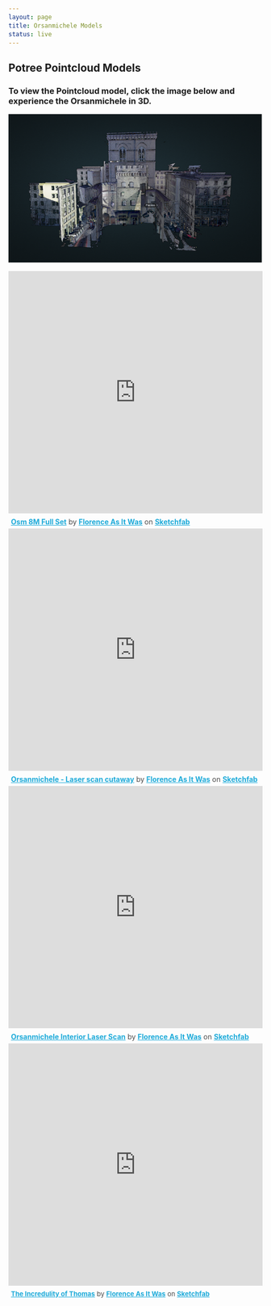```yaml
---
layout: page
title: Orsanmichele Models
status: live
---
```

 <article>
     <h2>Potree Pointcloud Models</h2>
 <h3>To view the Pointcloud model, click the image below and experience the Orsanmichele in 3D.</h3>
 <p>
  <a href="https://3d.wlu.edu/v21/pages/orsanmichele.html" title="Redirect to Orsanmichele Model">
    <img src="/assets/images/orsanmichele-models-pointcloud.png" alt="Innocenti" />
  </a>
</p>
  
<div class="sketchfab-embed-wrapper"><iframe width="100%" height="480" src="https://sketchfab.com/models/2059306057114419bbc67fc200f3a862/embed" frameborder="0" allow="autoplay; fullscreen; vr" mozallowfullscreen="true" webkitallowfullscreen="true"></iframe>
  <p style="font-size: 14px; font-weight: normal; margin: 5px; color: #4A4A4A;">
      <a href="https://sketchfab.com/models/2059306057114419bbc67fc200f3a862?utm_medium=embed&utm_source=website&utm_campaign=share-popup" target="_blank_" style="font-weight: bold; color: #1CAAD9;">Osm 8M Full Set</a>
      by <a href="https://sketchfab.com/FLAW?utm_medium=embed&utm_source=website&utm_campaign=share-popup" target="_blank_" style="font-weight: bold; color: #1CAAD9;">Florence As It Was</a>
      on <a href="https://sketchfab.com?utm_medium=embed&utm_source=website&utm_campaign=share-popup" target="_blank_" style="font-weight: bold; color: #1CAAD9;">Sketchfab</a>
  </p>
</div>
<div class="sketchfab-embed-wrapper"><iframe width="100%" height="480" src="https://sketchfab.com/models/3ad2848fbde145a483b4f54c7c59c869/embed" frameborder="0" allow="autoplay; fullscreen; vr" mozallowfullscreen="true" webkitallowfullscreen="true"></iframe>
  <p style="font-size: 14px; font-weight: normal; margin: 5px; color: #4A4A4A;">
      <a href="https://sketchfab.com/models/3ad2848fbde145a483b4f54c7c59c869?utm_medium=embed&utm_source=website&utm_campaign=share-popup" target="_blank_" style="font-weight: bold; color: #1CAAD9;">Orsanmichele - Laser scan cutaway</a>
      by <a href="https://sketchfab.com/FLAW?utm_medium=embed&utm_source=website&utm_campaign=share-popup" target="_blank_" style="font-weight: bold; color: #1CAAD9;">Florence As It Was</a>
      on <a href="https://sketchfab.com?utm_medium=embed&utm_source=website&utm_campaign=share-popup" target="_blank_" style="font-weight: bold; color: #1CAAD9;">Sketchfab</a>
  </p>
</div>
<div class="sketchfab-embed-wrapper"><iframe width="100%" height="480" src="https://sketchfab.com/models/0af7f781e05f40eeb8bd03b2a317f1a8/embed" frameborder="0" allow="autoplay; fullscreen; vr" mozallowfullscreen="true" webkitallowfullscreen="true"></iframe>
  <p style="font-size: 14px; font-weight: normal; margin: 5px; color: #4A4A4A;">
      <a href="https://sketchfab.com/models/0af7f781e05f40eeb8bd03b2a317f1a8?utm_medium=embed&utm_source=website&utm_campaign=share-popup" target="_blank_" style="font-weight: bold; color: #1CAAD9;">Orsanmichele Interior Laser Scan</a>
      by <a href="https://sketchfab.com/FLAW?utm_medium=embed&utm_source=website&utm_campaign=share-popup" target="_blank_" style="font-weight: bold; color: #1CAAD9;">Florence As It Was</a>
      on <a href="https://sketchfab.com?utm_medium=embed&utm_source=website&utm_campaign=share-popup" target="_blank_" style="font-weight: bold; color: #1CAAD9;">Sketchfab</a>
  </p>
</div>
<div class="sketchfab-embed-wrapper"><iframe width="100%" height="480" src="https://sketchfab.com/models/1bda4429362149d294e90fe39bc4ef1d/embed" frameborder="0" allowvr allowfullscreen mozallowfullscreen="true" webkitallowfullscreen="true" onmousewheel=""></iframe>
  <p style="font-size: 13px; font-weight: normal; margin: 5px; color: #4A4A4A;">
      <a href="https://sketchfab.com/models/1bda4429362149d294e90fe39bc4ef1d?utm_medium=embed&utm_source=website&utm_campain=share-popup" target="_blank_" style="font-weight: bold; color: #1CAAD9;">The Incredulity of Thomas</a>
      by <a href="https://sketchfab.com/FLAW?utm_medium=embed&utm_source=website&utm_campain=share-popup" target="_blank_" style="font-weight: bold; color: #1CAAD9;">Florence As It Was</a>
      on <a href="https://sketchfab.com?utm_medium=embed&utm_source=website&utm_campain=share-popup" target="_blank_" style="font-weight: bold; color: #1CAAD9;">Sketchfab</a>
  </p>
</div>
